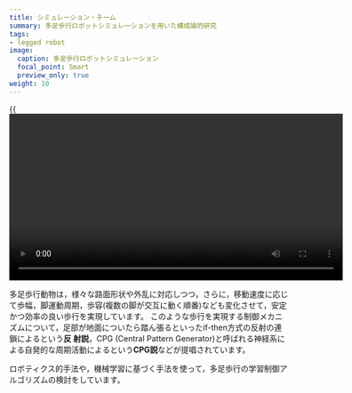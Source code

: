 ```yaml
---
title: シミュレーション・チーム
summary: 多足歩行ロボットシミュレーションを用いた構成論的研究
tags:
- legged robot
image:
  caption: 多足歩行ロボットシミュレーション
  focal_point: Smart
  preview_only: true
weight: 10
---
```


{{<video src="tripod.mp4" controls="true" width="600">}}

多足歩行動物は，様々な路面形状や外乱に対応しつつ，さらに，移動速度に応じて歩幅，脚運動周期，歩容(複数の脚が交互に動く順番)なども変化させて，安定かつ効率の良い歩行を実現しています。
このような歩行を実現する制御メカニズムについて，足部が地面についたら踏ん張るといったif-then方式の反射の連鎖によるという**反
射説**，CPG (Central Pattern Generator)と呼ばれる神経系による自発的な周期活動によるという**CPG説**などが提唱されています。

ロボティクス的手法や，機械学習に基づく手法を使って，多足歩行の学習制御アルゴリズムの検討をしています。
